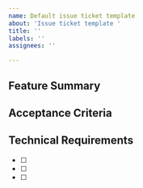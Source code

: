 ```yaml
---
name: Default issue ticket template
about: 'Issue ticket template '
title: ''
labels: ''
assignees: ''

---
```


## Feature Summary



## Acceptance Criteria



## Technical Requirements
- [ ] 
- [ ]
- [ ]
